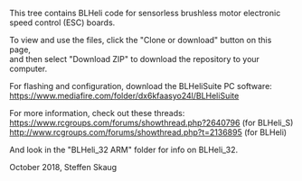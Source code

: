 This tree contains BLHeli code for sensorless brushless motor electronic speed control (ESC) boards.  
  
To view and use the files, click the "Clone or download" button on this page,  
and then select "Download ZIP" to download the repository to your computer.  
  
For flashing and configuration, download the BLHeliSuite PC software:  
https://www.mediafire.com/folder/dx6kfaasyo24l/BLHeliSuite  
  
For more information, check out these threads:  
https://www.rcgroups.com/forums/showthread.php?2640796 (for BLHeli_S)  
http://www.rcgroups.com/forums/showthread.php?t=2136895 (for BLHeli)  
  
And look in the "BLHeli_32  ARM" folder for info on BLHeli_32.

October 2018,
Steffen Skaug



